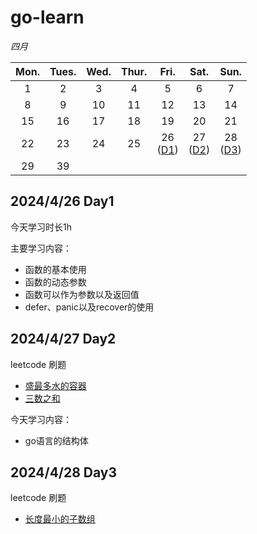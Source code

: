 # go-learn



*四月*

| Mon. | Tues. | Wed. | Thur. |             Fri.             |             Sat.             |             Sun.             |
| :--: | :---: | :--: | :---: | :--------------------------: | :--------------------------: | :--------------------------: |
|  1   |   2   |  3   |   4   |              5               |              6               |              7               |
|  8   |   9   |  10  |  11   |              12              |              13              |              14              |
|  15  |  16   |  17  |  18   |              19              |              20              |              21              |
|  22  |  23   |  24  |  25   | 26<br>([D1](#2024426-Day1 )) | 27<br>([D2](#2024427-Day2 )) | 28<br>([D3](#2024428-Day3 )) |
|  29  |  39   |      |       |                              |                              |                              |



##  2024/4/26 Day1 

今天学习时长1h

主要学习内容：

- 函数的基本使用
- 函数的动态参数
- 函数可以作为参数以及返回值
- defer、panic以及recover的使用

## 2024/4/27 Day2 

leetcode 刷题

- [盛最多水的容器](https://leetcode.cn/problems/container-with-most-water/description/?envType=study-plan-v2&amp;envId=top-interview-150) 
- [三数之和](https://leetcode.cn/problems/3sum/description/?envType=study-plan-v2&amp;envId=top-interview-150)

今天学习内容：

- go语言的结构体

## 2024/4/28 Day3

leetcode 刷题

- [长度最小的子数组](https://leetcode.cn/problems/minimum-size-subarray-sum/)

